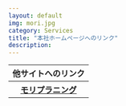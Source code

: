 ```yaml
---
layout: default
img: mori.jpg
category: Services
title: "本社ホームページへのリンク"
description: 
---
```


<table class="table">
<tr>
<th class="tamidashi" colspan="2">他サイトへのリンク</th>
</tr>
<tr>
<th><a href="http://www.moriplanning.jp/">モリプラニング</a></th>
</tr>
</table>
